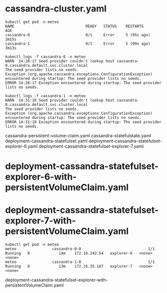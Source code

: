 # cassandra-cluster.yaml
    kubectl get pod -n meteo
    NAME                                READY   STATUS    RESTARTS      AGE
    cassandra-0                         0/1     Error     5 (95s ago)   3m15s
    cassandra-1                         0/1     Error     5 (99s ago)   3m13s

    kubectl logs -f cassandra-0 -n meteo
    WARN  14:28:17 Seed provider couldn't lookup host cassandra-0.cassandra.default.svc.cluster.local
    The seed provider lists no seeds.
    Exception (org.apache.cassandra.exceptions.ConfigurationException) encountered during startup: The seed provider lists no seeds.
    ERROR 14:28:17 Exception encountered during startup: The seed provider lists no seeds.

    kubectl logs -f cassandra-1 -n meteo
    WARN  14:31:18 Seed provider couldn't lookup host cassandra-0.cassandra.default.svc.cluster.local
    The seed provider lists no seeds.
    Exception (org.apache.cassandra.exceptions.ConfigurationException) encountered during startup: The seed provider lists no seeds.
    ERROR 14:31:18 Exception encountered during startup: The seed provider lists no seeds.


cassandra-persistent-volume-claim.yaml
cassandra-statefulstate.yaml
deployment-cassandra-statefulset.yaml
deployment-cassandra-statefulset-explorer-6.yaml
deployment-cassandra-statefulset-explorer-7.yaml

# deployment-cassandra-statefulset-explorer-6-with-persistentVolumeClaim.yaml
# deployment-cassandra-statefulset-explorer-7-with-persistentVolumeClaim.yaml
    kubectl get pod -n meteo
    meteo                cassandra-0-0                              1/1     Running   0             14m    172.16.242.54   explorer-6   <none>           <none>
    meteo                cassandra-1-0                              1/1     Running   0             13m    172.16.35.167   explorer-7   <none>           <none>

deployment-cassandra-statefulset-explorer-with-persistentVolumeClaim.yaml